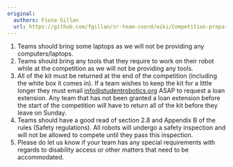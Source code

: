 ```yaml
---
original:
  authors: Fiona Gillan
  url: https://github.com/fgillan/sr-team-coord/wiki/Competition-preparation
---
```


1. Teams should bring some laptops as we will not be providing any computers/laptops.
2. Teams should bring any tools that they require to work on their robot while at the competition as we will not be providing any tools.
3. All of the kit must be returned at the end of the competition (including the white box it comes in). If a team wishes to keep the kit for a little longer they must email info@studentrobotics.org ASAP to request a loan extension. Any team that has not been granted a loan extension before the start of the competition will have to return all of the kit before they leave on Sunday.
4. Teams should have a good read of section 2.8 and Appendix B of the rules (Safety regulations). All robots will undergo a safety inspection and will not be allowed to compete until they pass this inspection.
5. Please do let us know if your team has any special requirements with regards to disability access or other matters that need to be accommodated.
